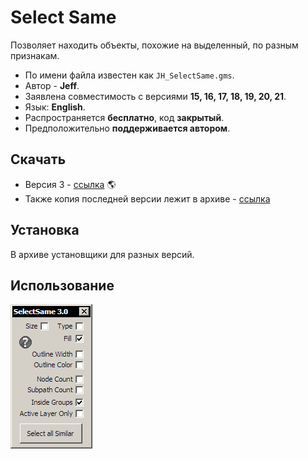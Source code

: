 # Select Same

Позволяет находить объекты, похожие на выделенный, по разным признакам.

- По имени файла известен как `JH_SelectSame.gms`.
- Автор - **Jeff**.
- Заявлена совместимость с версиями  **15, 16, 17, 18, 19, 20, 21**.
- Язык: **English**.
- Распространяется **бесплатно**, код **закрытый**.
- Предположительно **поддерживается автором**.

## Скачать

- Версия 3 - [ссылка](http://macromonster.com/product/jeffs-select-same-2/) :earth_americas:
- Также копия последней версии лежит в архиве - [ссылка](archive/jh_selectsame.zip)

## Установка

В архиве установщики для разных версий.

## Использование

![](assets/JH-SS-3.png)